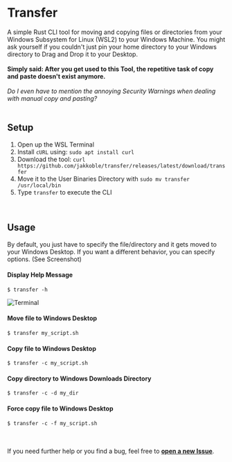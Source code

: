# Transfer

A simple Rust CLI tool for moving and copying files or directories from your Windows Subsystem for Linux (WSL2) to your Windows Machine. You might ask yourself if you couldn't just pin your home directory to your Windows directory to Drag and Drop it to your Desktop. 
<br /><br />
**Simply said: After you get used to this Tool, the repetitive task of copy and paste doesn't exist anymore.**<br /><br />
_Do I even have to mention the annoying Security Warnings when dealing with manual copy and pasting?_
<br /> <br />

## Setup

1. Open up the WSL Terminal
2. Install `cURL` using: `sudo apt install curl`
3. Download the tool: `curl https://github.com/jakkoble/transfer/releases/latest/download/transfer`
4. Move it to the User Binaries Directory with `sudo mv transfer /usr/local/bin`
5. Type `transfer` to execute the CLI

<br />

## Usage
By default, you just have to specify the file/directory and it gets moved to your Windows Desktop. If you want a different behavior, you can specify options. (See Screenshot)
#### Display Help Message
```
$ transfer -h
```
![Terminal](https://i.imgur.com/bcJmC0W.png )
<br />
#### Move file to Windows Desktop
```
$ transfer my_script.sh
```
#### Copy file to Windows Desktop
```
$ transfer -c my_script.sh
```
#### Copy directory to Windows Downloads Directory
```
$ transfer -c -d my_dir
```
#### Force copy file to Windows Desktop
```
$ transfer -c -f my_script.sh
```
<br /><br />
If you need further help or you find a bug, feel free to **[open a new Issue](https://github.com/Jakkoble/Transfer/issues/new)**. 
